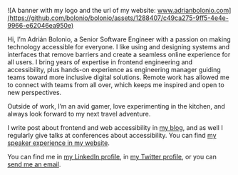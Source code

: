 ![A banner with my logo and the url of my website: www.adrianbolonio.com](https://github.com/bolonio/bolonio/assets/1288407/c49ca275-9ff5-4e4e-9966-e62046ea950e)


Hi, I’m Adrián Bolonio, a Senior Software Engineer with a passion on making technology accessible for everyone. I like using and designing systems and interfaces that remove barriers and create a seamless online experience for all users. I bring years of expertise in frontend engineering and accessibility, plus hands-on experience as engineering manager guiding teams toward more inclusive digital solutions. Remote work has allowed me to connect with teams from all over, which keeps me inspired and open to new perspectives. 

Outside of work, I’m an avid gamer, love experimenting in the kitchen, and always look forward to my next travel adventure.

I write post about frontend and web accessibility in [my blog](http://adrianbolonio.com/en/blog), and as well I regularly give talks at conferences about accessibility. You can find [my speaker experience in my website](http://adrianbolonio.com/en/talks).

You can find me in [my LinkedIn profile](https://linkedin.com/in/adrianbolonio), in [my Twitter profile](https://twitter.com/bolonio), or you can [send me an email](mailto:adrian.bolonio@gmail.com).
